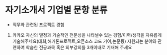# 자기소개서 기업별 문항 분류

- 직무와 관련된 프로젝트 경험

1. 카카오 
	자신의 열정과 기술적인 전문성을 나타낼수 있는 경험/이력/생각을 자유롭게 기술해주세요(대회,해커톤프로젝트,오픈소스 코드 	기여,논문등)
	지원되는 분야와 관련하여 학습한 전공과목 혹은 외부강의를 3개이내로 기재해 주세요 
	
	

